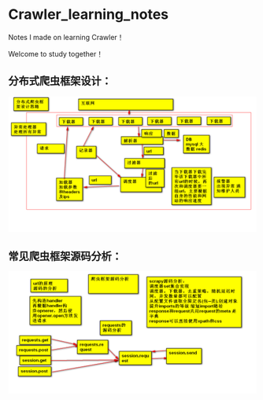 # Crawler_learning_notes
Notes I made on learning Crawler！

Welcome to study together！


## 分布式爬虫框架设计：

![分布式爬虫框架设计](https://github.com/DeerKing007/Crawler_learning_notes/blob/master/crawler_notes/%E5%88%86%E5%B8%83%E5%BC%8F%E7%88%AC%E8%99%AB%E6%A1%86%E6%9E%B6%E8%AE%BE%E8%AE%A1.png) 

## 常见爬虫框架源码分析：

![爬虫框架源码分析](https://github.com/DeerKing007/Crawler_learning_notes/blob/master/crawler_notes/%E7%88%AC%E8%99%AB%E6%A1%86%E6%9E%B6%E6%BA%90%E7%A0%81%E5%88%86%E6%9E%90.png) 
